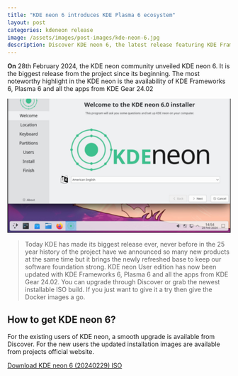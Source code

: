 ```yaml
---
title: "KDE neon 6 introduces KDE Plasma 6 ecosystem"
layout: post
categories: kdeneon release
image: /assets/images/post-images/kde-neon-6.jpg
description: Discover KDE neon 6, the latest release featuring KDE Frameworks 6, Plasma 6, and KDE Gear 24.02 apps. Upgrade seamlessly or download the ISO for a fresh install.
---
```


**On** 28th February 2024, the KDE neon community unveiled KDE neon 6. It is the biggest release from the project since its beginning. The most noteworthy highlight in the KDE neon is the availability of KDE Frameworks 6, Plasma 6 and all the apps from KDE Gear 24.02

![KDE neon featured image](/assets/images/post-images/kde-neon-6.jpg)

> Today KDE has made its biggest release ever, never before in the 25 year history of the project have we announced so many new products at the same time but it brings the newly refreshed base to keep our software foundation strong.
KDE neon User edition has now been updated with KDE Frameworks 6, Plasma 6 and all the apps from KDE Gear 24.02. You can upgrade through Discover or grab the newest installable ISO build.
If you just want to give it a try then give the Docker images a go.

## How to get KDE neon 6?

For the existing users of KDE neon, a smooth upgrade is available from Discover. For the new users the updated installation images are available from projects official website.

<a href="https://files.kde.org/neon/images/user/20240229-0716/neon-user-20240229-0716.iso" class="download">Download KDE neon 6 (20240229) ISO</a>